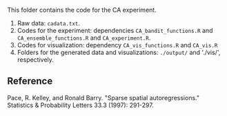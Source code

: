 This folder contains the code for the CA experiment.

1. Raw data: `cadata.txt`.
2. Codes for the experiment: dependencies `CA_bandit_functions.R` and `CA_ensemble_functions.R` and `CA_experiment.R`.
3. Codes for visualization: dependency `CA_vis_functions.R` and `CA_vis.R`
4. Folders for the generated data and visualizations: `./output/` and './vis/', respectively.

Reference
---
Pace, R. Kelley, and Ronald Barry. "Sparse spatial autoregressions." Statistics & Probability Letters 33.3 (1997): 291-297.
